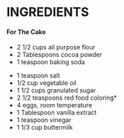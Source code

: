 # INGREDIENTS  

#### For The Cake

+ 2 1/2 cups all purpose flour
+ 2 Tablespoons cocoa powder
+ 1 teaspoon baking soda
- 1 teaspoon salt
- 1/2 cup vegetable oil
- 1 1/2 cups granulated sugar
- 2 1/2 teaspoons red food coloring*
- 4 eggs, room temperature
- 1 Tablespoon vanilla extract
- 1 teaspoon vinegar
- 1 1/3 cup buttermilk